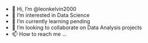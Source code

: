 - 👋 Hi, I’m @leonkelvin2000
- 👀 I’m interested in Data Science
- 🌱 I’m currently learning pending
- 💞️ I’m looking to collaborate on Data Analysis projects
- 📫 How to reach me ...

<!---
leonkelvin2000/leonkelvin2000 is a ✨ special ✨ repository because its `README.md` (this file) appears on your GitHub profile.
You can click the Preview link to take a look at your changes.
--->
